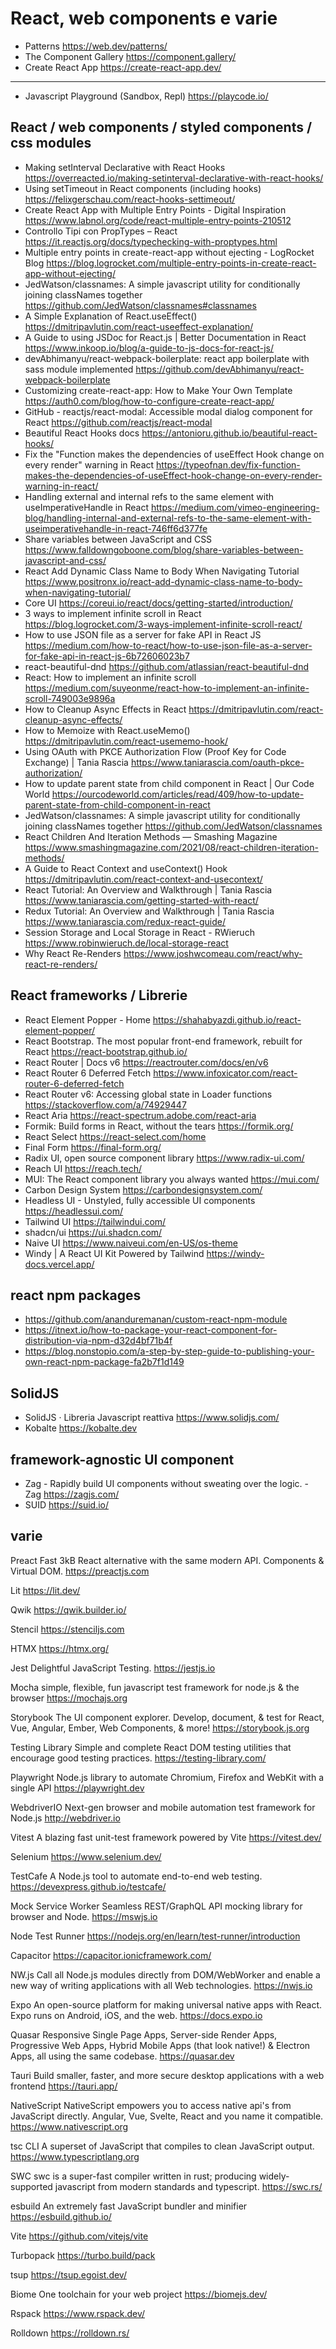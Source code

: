 # React, web components e varie

* Patterns <https://web.dev/patterns/>
* The Component Gallery <https://component.gallery/>
* Create React App <https://create-react-app.dev/>

---

* Javascript Playground (Sandbox, Repl) <https://playcode.io/>


## React / web components / styled components / css modules
* Making setInterval Declarative with React Hooks <https://overreacted.io/making-setinterval-declarative-with-react-hooks/>
* Using setTimeout in React components (including hooks) <https://felixgerschau.com/react-hooks-settimeout/>
* Create React App with Multiple Entry Points - Digital Inspiration <https://www.labnol.org/code/react-multiple-entry-points-210512>
* Controllo Tipi con PropTypes – React <https://it.reactjs.org/docs/typechecking-with-proptypes.html>
* Multiple entry points in create-react-app without ejecting - LogRocket Blog <https://blog.logrocket.com/multiple-entry-points-in-create-react-app-without-ejecting/>
* JedWatson/classnames: A simple javascript utility for conditionally joining classNames together <https://github.com/JedWatson/classnames#classnames>
* A Simple Explanation of React.useEffect() <https://dmitripavlutin.com/react-useeffect-explanation/>
* A Guide to using JSDoc for React.js | Better Documentation in React <https://www.inkoop.io/blog/a-guide-to-js-docs-for-react-js/>
* devAbhimanyu/react-webpack-boilerplate: react app boilerplate with sass module implemented <https://github.com/devAbhimanyu/react-webpack-boilerplate>
* Customizing create-react-app: How to Make Your Own Template <https://auth0.com/blog/how-to-configure-create-react-app/>
* GitHub - reactjs/react-modal: Accessible modal dialog component for React <https://github.com/reactjs/react-modal>
* Beautiful React Hooks docs <https://antonioru.github.io/beautiful-react-hooks/>
* Fix the "Function makes the dependencies of useEffect Hook change on every render" warning in React <https://typeofnan.dev/fix-function-makes-the-dependencies-of-useEffect-hook-change-on-every-render-warning-in-react/>
* Handling external and internal refs to the same element with useImperativeHandle in React <https://medium.com/vimeo-engineering-blog/handling-internal-and-external-refs-to-the-same-element-with-useimperativehandle-in-react-746ff6d377fe>
* Share variables between JavaScript and CSS <https://www.falldowngoboone.com/blog/share-variables-between-javascript-and-css/>
* React Add Dynamic Class Name to Body When Navigating Tutorial <https://www.positronx.io/react-add-dynamic-class-name-to-body-when-navigating-tutorial/>
* Core UI <https://coreui.io/react/docs/getting-started/introduction/>
* 3 ways to implement infinite scroll in React <https://blog.logrocket.com/3-ways-implement-infinite-scroll-react/>
* How to use JSON file as a server for fake API in React JS <https://medium.com/how-to-react/how-to-use-json-file-as-a-server-for-fake-api-in-react-js-6b72606023b7>
* react-beautiful-dnd <https://github.com/atlassian/react-beautiful-dnd>
* React: How to implement an infinite scroll <https://medium.com/suyeonme/react-how-to-implement-an-infinite-scroll-749003e9896a>
* How to Cleanup Async Effects in React <https://dmitripavlutin.com/react-cleanup-async-effects/>
* How to Memoize with React.useMemo() <https://dmitripavlutin.com/react-usememo-hook/>
* Using OAuth with PKCE Authorization Flow (Proof Key for Code Exchange) | Tania Rascia <https://www.taniarascia.com/oauth-pkce-authorization/>
* How to update parent state from child component in React | Our Code World <https://ourcodeworld.com/articles/read/409/how-to-update-parent-state-from-child-component-in-react>
* JedWatson/classnames: A simple javascript utility for conditionally joining classNames together <https://github.com/JedWatson/classnames>
* React Children And Iteration Methods — Smashing Magazine <https://www.smashingmagazine.com/2021/08/react-children-iteration-methods/>
* A Guide to React Context and useContext() Hook <https://dmitripavlutin.com/react-context-and-usecontext/>
* React Tutorial: An Overview and Walkthrough | Tania Rascia <https://www.taniarascia.com/getting-started-with-react/>
* Redux Tutorial: An Overview and Walkthrough | Tania Rascia <https://www.taniarascia.com/redux-react-guide/>
* Session Storage and Local Storage in React - RWieruch <https://www.robinwieruch.de/local-storage-react>
* Why React Re-Renders <https://www.joshwcomeau.com/react/why-react-re-renders/>

## React frameworks / Librerie
* React Element Popper - Home <https://shahabyazdi.github.io/react-element-popper/>
* React Bootstrap. The most popular front-end framework, rebuilt for React <https://react-bootstrap.github.io/>
* React Router | Docs v6 <https://reactrouter.com/docs/en/v6>
* React Router 6 Deferred Fetch <https://www.infoxicator.com/react-router-6-deferred-fetch>
* React Router v6: Accessing global state in Loader functions <https://stackoverflow.com/a/74929447>
* React Aria <https://react-spectrum.adobe.com/react-aria>
* Formik: Build forms in React, without the tears <https://formik.org/>
* React Select <https://react-select.com/home>
* Final Form <https://final-form.org/>
* Radix UI, open source component library <https://www.radix-ui.com/>
* Reach UI <https://reach.tech/>
* MUI: The React component library you always wanted <https://mui.com/>
* Carbon Design System <https://carbondesignsystem.com/>
* Headless UI - Unstyled, fully accessible UI components <https://headlessui.com/>
* Tailwind UI <https://tailwindui.com/>
* shadcn/ui <https://ui.shadcn.com/>
* Naive UI <https://www.naiveui.com/en-US/os-theme>
* Windy | A React UI Kit Powered by Tailwind <https://windy-docs.vercel.app/>



## react npm packages
* https://github.com/ananduremanan/custom-react-npm-module
* https://itnext.io/how-to-package-your-react-component-for-distribution-via-npm-d32d4bf71b4f
* https://blog.nonstopio.com/a-step-by-step-guide-to-publishing-your-own-react-npm-package-fa2b7f1d149


## SolidJS
* SolidJS · Libreria Javascript reattiva <https://www.solidjs.com/>
* Kobalte <https://kobalte.dev>



## framework-agnostic UI component

* Zag - Rapidly build UI components without sweating over the logic. - Zag <https://zagjs.com/>
* SUID <https://suid.io/>


## varie


Preact
Fast 3kB React alternative with the same modern API. Components & Virtual DOM.
<https://preactjs.com>

Lit
https://lit.dev/

Qwik
https://qwik.builder.io/

Stencil
https://stenciljs.com

HTMX
https://htmx.org/

Jest
Delightful JavaScript Testing.
https://jestjs.io

Mocha
️simple, flexible, fun javascript test framework for node.js & the browser
https://mochajs.org

Storybook
The UI component explorer. Develop, document, & test for React, Vue, Angular, Ember, Web Components, & more!
https://storybook.js.org

Testing Library
Simple and complete React DOM testing utilities that encourage good testing practices.
https://testing-library.com/

Playwright
Node.js library to automate Chromium, Firefox and WebKit with a single API
https://playwright.dev

WebdriverIO
Next-gen browser and mobile automation test framework for Node.js
http://webdriver.io

Vitest
A blazing fast unit-test framework powered by Vite
https://vitest.dev/

Selenium
https://www.selenium.dev/

TestCafe
A Node.js tool to automate end-to-end web testing.
https://devexpress.github.io/testcafe/

Mock Service Worker
Seamless REST/GraphQL API mocking library for browser and Node.
https://mswjs.io

Node Test Runner
https://nodejs.org/en/learn/test-runner/introduction

Capacitor
https://capacitor.ionicframework.com/

NW.js
Call all Node.js modules directly from DOM/WebWorker and enable a new way of writing applications with all Web technologies.
https://nwjs.io

Expo
An open-source platform for making universal native apps with React. Expo runs on Android, iOS, and the web.
https://docs.expo.io

Quasar
Responsive Single Page Apps, Server-side Render Apps, Progressive Web Apps, Hybrid Mobile Apps (that look native!) & Electron Apps, all using the same codebase.
https://quasar.dev

Tauri
Build smaller, faster, and more secure desktop applications with a web frontend
https://tauri.app/

NativeScript
NativeScript empowers you to access native api's from JavaScript directly. Angular, Vue, Svelte, React and you name it compatible.
https://www.nativescript.org

tsc CLI
A superset of JavaScript that compiles to clean JavaScript output.
https://www.typescriptlang.org

SWC
swc is a super-fast compiler written in rust; producing widely-supported javascript from modern standards and typescript.
https://swc.rs/

esbuild
An extremely fast JavaScript bundler and minifier
https://esbuild.github.io/

Vite
https://github.com/vitejs/vite

Turbopack
https://turbo.build/pack

tsup
https://tsup.egoist.dev/

Biome
One toolchain for your web project
https://biomejs.dev/

Rspack
https://www.rspack.dev/

Rolldown
https://rolldown.rs/

